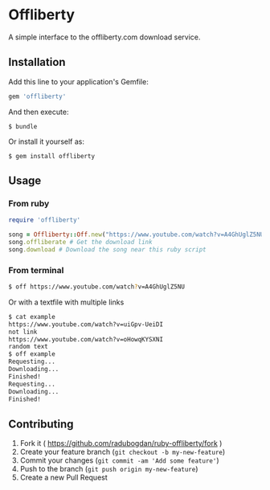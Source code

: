 # Offliberty

A simple interface to the offliberty.com download service.

## Installation

Add this line to your application's Gemfile:

```ruby
gem 'offliberty'
```

And then execute:

    $ bundle

Or install it yourself as:

    $ gem install offliberty

## Usage

### From ruby

```ruby
require 'offliberty'

song = Offliberty::Off.new("https://www.youtube.com/watch?v=A4GhUglZ5NU")
song.offliberate # Get the download link
song.download # Download the song near this ruby script
```

### From terminal

```sh
$ off https://www.youtube.com/watch?v=A4GhUglZ5NU
```

Or with a textfile with multiple links
```sh
$ cat example
https://www.youtube.com/watch?v=uiGpv-UeiDI
not link
https://www.youtube.com/watch?v=oHowqKYSXNI
random text
$ off example
Requesting...
Downloading...
Finished!
Requesting...
Downloading...
Finished!
```

## Contributing

1. Fork it ( https://github.com/radubogdan/ruby-offliberty/fork )
2. Create your feature branch (`git checkout -b my-new-feature`)
3. Commit your changes (`git commit -am 'Add some feature'`)
4. Push to the branch (`git push origin my-new-feature`)
5. Create a new Pull Request
